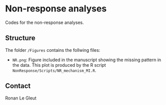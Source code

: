 # Non-response analyses

Codes for the non-response analyses. 

## Structure

The folder `/Figures` contains the follwing files:

* `NR.png`: Figure included in the manuscript showing the missing pattern in the data. This plot is produced by the R script `NonResponse/Scripts/NR_mechanism_MI.R`.

## Contact

Ronan Le Gleut

